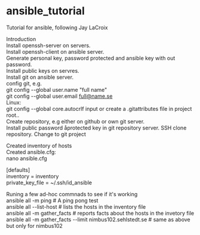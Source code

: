 # ansible_tutorial

Tutorial for ansible, following Jay LaCroix  

Introduction  
Install openssh-server on servers.  
Install openssh-client on ansible server.  
Generate personal key, password protected and ansible key with out password.  
Install public keys on servres.  
Install git on ansible server.  
config git, e.g.  
git config --global user.name "full name"  
git config --global user.email  full@name.se  
Linux:  
git config --global core.autocrlf input
or create a .gitattributes file in project root..  
Create repository, e.g either on github or own git server.  
Install public password åprotected key in git repository server.
SSH clone repository. Change to git project  

Created inventory of hosts  
Created ansible.cfg:  
nano ansible.cfg   

[defaults]  
inventory = inventory  
private_key_file = ~/.ssh/id_ansible  
  
  
Runing a few ad-hoc commnads to see if it's working  
ansible all  -m ping # A ping pong test  
ansible all --list-host # lists the hosts in the inventory file  
ansible all -m gather_facts # reports facts about the hosts in the invetory file  
ansible all -m gather_facts --limit nimbus102.sehlstedt.se # same as above but only for nimbus102  
  


